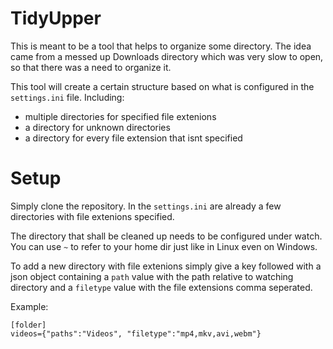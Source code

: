 # TidyUpper

This is meant to be a tool that helps to organize some directory. The idea came from a messed up Downloads directory which was very slow to open, so that there was a need to organize it.

This tool will create a certain structure based on what is configured in the ```settings.ini``` file. Including:
- multiple directories for specified file extenions
- a directory for unknown directories
- a directory for every file extension that isnt specified

# Setup

Simply clone the repository. In the ```settings.ini``` are already a few directories with file extenions specified.

The directory that shall be cleaned up needs to be configured under watch. You can use ```~``` to refer to your home dir just like in Linux even on Windows.

To add a new directory with file extenions simply give a key followed with a json object containing a ```path``` value with the path relative to watching directory
and a ```filetype``` value with the file extensions comma seperated.

Example:
```
[folder]
videos={"paths":"Videos", "filetype":"mp4,mkv,avi,webm"}
```
